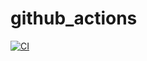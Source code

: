 # github_actions

[![CI](https://github.com/dndgus482/github_actions/actions/workflows/basic.yml/badge.svg)](https://github.com/dndgus482/github_actions/actions/workflows/basic.yml)
